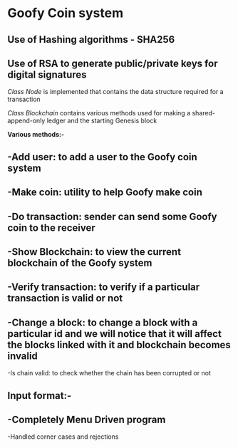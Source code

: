 Goofy Coin system
==============
Use of Hashing algorithms - SHA256
--------------
Use of RSA to generate public/private keys for digital signatures
--------------
*Class Node* is implemented that contains the data structure required for a transaction

*Class Blockchain* contains various methods used for making a shared-append-only ledger and the starting Genesis block

**Various methods:-**

-Add user: to add a user to the Goofy coin system
--------------
-Make coin: utility to help Goofy make coin
--------------
-Do transaction: sender can send some Goofy coin to the receiver
--------------
-Show Blockchain: to view the current blockchain of the Goofy system
--------------
-Verify transaction: to verify if a particular transaction is valid or not
--------------
-Change a block: to change a block with a particular id and we will notice that it will affect the blocks linked with it and blockchain becomes invalid
--------------
-Is chain valid: to check whether the chain has been corrupted or not

**Input format:-**
--------------
-Completely **Menu Driven** program
--------------
-Handled corner cases and rejections

